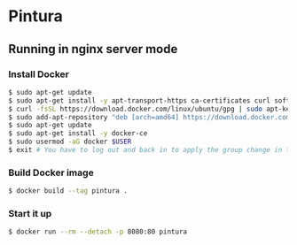 # Pintura

## Running in nginx server mode

### Install Docker

```bash
$ sudo apt-get update
$ sudo apt-get install -y apt-transport-https ca-certificates curl software-properties-common
$ curl -fsSL https://download.docker.com/linux/ubuntu/gpg | sudo apt-key add -
$ sudo add-apt-repository "deb [arch=amd64] https://download.docker.com/linux/ubuntu $(lsb_release -cs) stable"
$ sudo apt-get update
$ sudo apt-get install -y docker-ce
$ sudo usermod -aG docker $USER
$ exit # You have to log out and back in to apply the group change in the previous step
```

### Build Docker image

```bash
$ docker build --tag pintura .
```

### Start it up

```bash
$ docker run --rm --detach -p 8080:80 pintura
```

